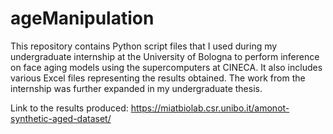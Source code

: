 # ageManipulation
This repository contains Python script files that I used during my undergraduate internship at the University of Bologna to perform inference on face aging models using the supercomputers at CINECA. It also includes various Excel files representing the results obtained. The work from the internship was further expanded in my undergraduate thesis. 

Link to the results produced: 
https://miatbiolab.csr.unibo.it/amonot-synthetic-aged-dataset/


